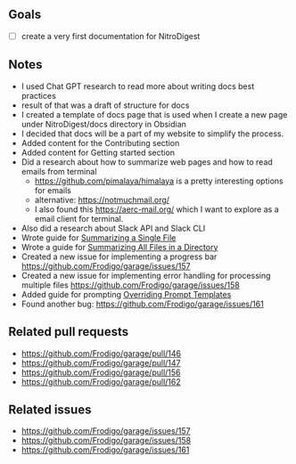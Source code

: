 ## Goals

- [ ] create a very first documentation for NitroDigest

## Notes

- I used Chat GPT research to read more about writing docs best practices
- result of that was a draft of structure for docs
- I created a template of docs page that is used when I create a new page under NitroDigest/docs directory in Obsidian
- I decided that docs will be a part of my website to simplify the process.
- Added content for the Contributing section
- Added content for Getting started section
- Did a research about how to summarize web pages and how to read emails from terminal
	- <https://github.com/pimalaya/himalaya> is a pretty interesting options for emails
	- alternative: <https://notmuchmail.org/>
	- I also found this <https://aerc-mail.org/>  which I want to explore as a email client for terminal.
- Also did a research about Slack API and Slack CLI
- Wrote guide for [Summarizing a Single File](Summarizing%20a%20Single%20File.md)
- Wrote a guide for [Summarizing All Files in a Directory](Summarizing%20All%20Files%20in%20a%20Directory.md)
- Created a new issue for implementing a progress bar <https://github.com/Frodigo/garage/issues/157>
- Created a new issue for implementing error handling for processing multiple files <https://github.com/Frodigo/garage/issues/158>
- Added guide for prompting [Overriding Prompt Templates](Overriding%20Prompt%20Templates.md)
- Found another bug: <https://github.com/Frodigo/garage/issues/161>

## Related pull requests

- <https://github.com/Frodigo/garage/pull/146>
- <https://github.com/Frodigo/garage/pull/147>
- <https://github.com/Frodigo/garage/pull/156>
- <https://github.com/Frodigo/garage/pull/162>

## Related issues

- <https://github.com/Frodigo/garage/issues/157>
- <https://github.com/Frodigo/garage/issues/158>
- <https://github.com/Frodigo/garage/issues/161>
